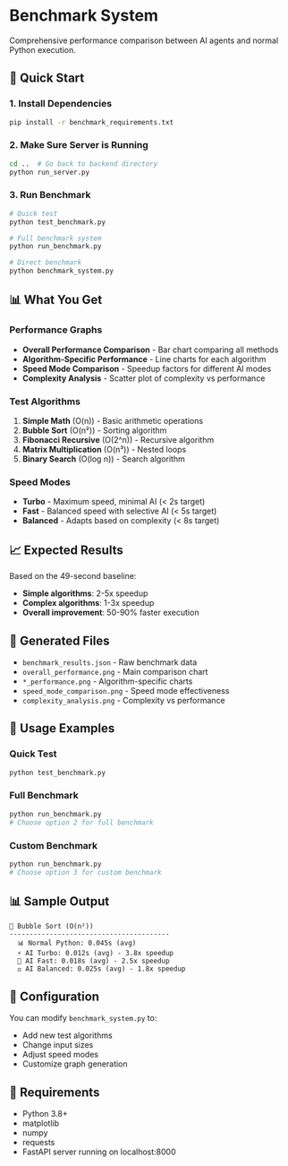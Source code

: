# Benchmark System

Comprehensive performance comparison between AI agents and normal Python execution.

## 🚀 Quick Start

### 1. Install Dependencies
```bash
pip install -r benchmark_requirements.txt
```

### 2. Make Sure Server is Running
```bash
cd ..  # Go back to backend directory
python run_server.py
```

### 3. Run Benchmark
```bash
# Quick test
python test_benchmark.py

# Full benchmark system
python run_benchmark.py

# Direct benchmark
python benchmark_system.py
```

## 📊 What You Get

### Performance Graphs
- **Overall Performance Comparison** - Bar chart comparing all methods
- **Algorithm-Specific Performance** - Line charts for each algorithm
- **Speed Mode Comparison** - Speedup factors for different AI modes
- **Complexity Analysis** - Scatter plot of complexity vs performance

### Test Algorithms
1. **Simple Math** (O(n)) - Basic arithmetic operations
2. **Bubble Sort** (O(n²)) - Sorting algorithm
3. **Fibonacci Recursive** (O(2^n)) - Recursive algorithm
4. **Matrix Multiplication** (O(n³)) - Nested loops
5. **Binary Search** (O(log n)) - Search algorithm

### Speed Modes
- **Turbo** - Maximum speed, minimal AI (< 2s target)
- **Fast** - Balanced speed with selective AI (< 5s target)
- **Balanced** - Adapts based on complexity (< 8s target)

## 📈 Expected Results

Based on the 49-second baseline:
- **Simple algorithms**: 2-5x speedup
- **Complex algorithms**: 1-3x speedup
- **Overall improvement**: 50-90% faster execution

## 📁 Generated Files

- `benchmark_results.json` - Raw benchmark data
- `overall_performance.png` - Main comparison chart
- `*_performance.png` - Algorithm-specific charts
- `speed_mode_comparison.png` - Speed mode effectiveness
- `complexity_analysis.png` - Complexity vs performance

## 🎯 Usage Examples

### Quick Test
```bash
python test_benchmark.py
```

### Full Benchmark
```bash
python run_benchmark.py
# Choose option 2 for full benchmark
```

### Custom Benchmark
```bash
python run_benchmark.py
# Choose option 3 for custom benchmark
```

## 📊 Sample Output

```
🧪 Bubble Sort (O(n²))
----------------------------------------
  📊 Normal Python: 0.045s (avg)
  ⚡ AI Turbo: 0.012s (avg) - 3.8x speedup
  🚀 AI Fast: 0.018s (avg) - 2.5x speedup
  ⚖️ AI Balanced: 0.025s (avg) - 1.8x speedup
```

## 🔧 Configuration

You can modify `benchmark_system.py` to:
- Add new test algorithms
- Change input sizes
- Adjust speed modes
- Customize graph generation

## 📝 Requirements

- Python 3.8+
- matplotlib
- numpy
- requests
- FastAPI server running on localhost:8000

